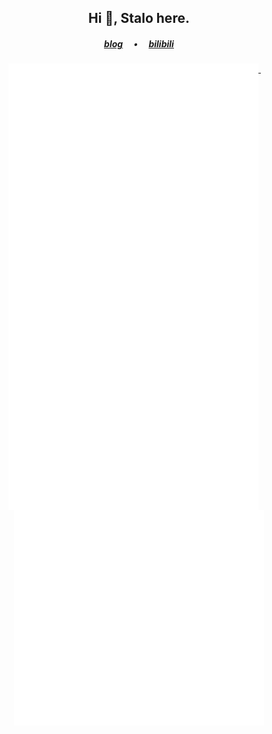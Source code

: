 <h2 align="center">Hi 👋, Stalo here.</h2>

<h5 align="center">
  <a href="https://jin-yuhan.github.io/">blog</a>
  &emsp;•&emsp;
  <a href="https://space.bilibili.com/456366858">bilibili</a>
</h5>

<p align="center">
  <a href="#">
    <img width="400" align="top" src="github-metrics-left.svg" />
  </a>
  &emsp;
  <a href="#">
    <img width="400" align="top" src="github-metrics-right.svg" />
  </a>
</p>

<!--
**Jin-Yuhan/Jin-Yuhan** is a ✨ _special_ ✨ repository because its `README.md` (this file) appears on your GitHub profile.

Here are some ideas to get you started:

- 🔭 I’m currently working on ...
- 🌱 I’m currently learning ...
- 👯 I’m looking to collaborate on ...
- 🤔 I’m looking for help with ...
- 💬 Ask me about ...
- 📫 How to reach me: ...
- 😄 Pronouns: ...
- ⚡ Fun fact: ...
-->
